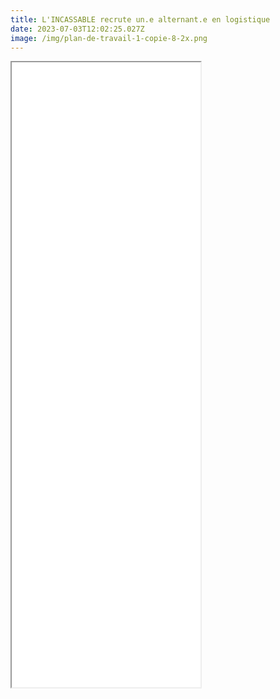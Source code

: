 ```yaml
---
title: L'INCASSABLE recrute un.e alternant.e en logistique
date: 2023-07-03T12:02:25.027Z
image: /img/plan-de-travail-1-copie-8-2x.png
---
```

<iframe style="margin:auto;" src="/files/UN OU UNE ALTERNANTE LOGISITQUE.pdf" width="60%" height="1000px"> </iframe>